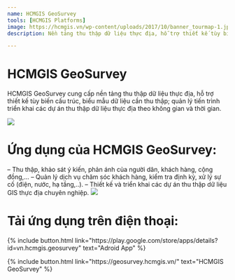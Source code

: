 ```yaml
---
name: HCMGIS GeoSurvey
tools: [HCMGIS Platforms]
image: https://hcmgis.vn/wp-content/uploads/2017/10/banner_tourmap-1.jpg
description: Nền tảng thu thập dữ liệu thực địa, hỗ trợ thiết kế tùy biến cấu trúc, biểu mẫu dữ liệu cần thu thập; quản lý tiến trình triển khai các dự án thu thập dữ liệu thực địa theo không gian và thời gian.

---
```


# HCMGIS GeoSurvey

HCMGIS GeoSurvey cung cấp nền tảng thu thập dữ liệu thực địa, hỗ trợ thiết kế tùy biến cấu trúc, biểu mẫu dữ liệu cần thu thập; quản lý tiến trình triển khai các dự án thu thập dữ liệu thực địa theo không gian và thời gian.


![](https://hcmgis.vn/wp-content/uploads/2017/10/banner_tourmap-1.jpg)


# Ứng dụng của HCMGIS GeoSurvey:
– Thu thập, khảo sát ý kiến, phản ánh của người dân, khách hàng, cộng đồng,…
– Quản lý dịch vụ chăm sóc khách hàng, kiểm tra định kỳ, xử lý sự cố (điện, nước, hạ tầng,..).
– Thiết kế và triển khai các dự án thu thập dữ liệu GIS thực địa chuyên nghiệp.
![](https://hcmgis.vn/wp-content/uploads/2017/12/geosurvey_app.jpg)


# Tải ứng dụng trên điện thoại:

<p class="text-left">
{% include button.html link="https://play.google.com/store/apps/details?id=vn.hcmgis.geosurvey" text="Adroid App" %}
</p>


<p class="text-center">
{% include button.html link="https://geosurvey.hcmgis.vn/" text="HCMGIS GeoSurvey" %}
</p>
